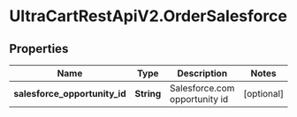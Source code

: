 # UltraCartRestApiV2.OrderSalesforce

## Properties

Name | Type | Description | Notes
------------ | ------------- | ------------- | -------------
**salesforce_opportunity_id** | **String** | Salesforce.com opportunity id | [optional] 


